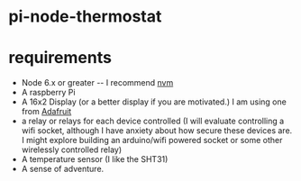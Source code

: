 pi-node-thermostat
=================
# requirements
* Node 6.x or greater -- I recommend [nvm](https://github.com/creationix/nvm/blob/master/README.md#install-script)
* A raspberry Pi
* A 16x2 Display (or a better display if you are motivated.) I am using one from [Adafruit](https://www.adafruit.com/product/1115)
* a relay or relays for each device controlled (I will evaluate controlling a wifi socket, although I have anxiety about how secure these devices are. I might explore building an arduino/wifi powered socket or some other wirelessly controlled relay)
* A temperature sensor (I like the SHT31)
* A sense of adventure.
